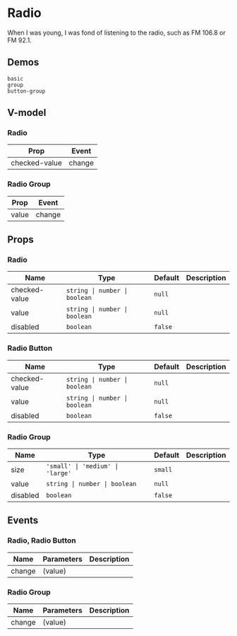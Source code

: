 # Radio
<!--single-column-->
When I was young, I was fond of listening to the radio, such as FM 106.8 or FM 92.1.
## Demos
```demo
basic
group
button-group
```
## V-model
### Radio
|Prop|Event|
|-|-|
|checked-value|change|

### Radio Group
|Prop|Event|
|-|-|
|value|change|

## Props
### Radio
|Name|Type|Default|Description|
|-|-|-|-|
|checked-value|`string \| number \| boolean`|`null`||
|value|`string \| number \| boolean`|`null`||
|disabled|`boolean`|`false`||

### Radio Button
|Name|Type|Default|Description|
|-|-|-|-|
|checked-value|`string \| number \| boolean`|`null`||
|value|`string \| number \| boolean`|`null`||
|disabled|`boolean`|`false`||

### Radio Group
|Name|Type|Default|Description|
|-|-|-|-|
|size|`'small' \| 'medium' \| 'large'`|`small`||
|value|`string \| number \| boolean`|`null`||
|disabled|`boolean`|`false`||

## Events
### Radio, Radio Button
|Name|Parameters|Description|
|-|-|-|
|change|(value)||

### Radio Group
|Name|Parameters|Description|
|-|-|-|
|change|(value)||
